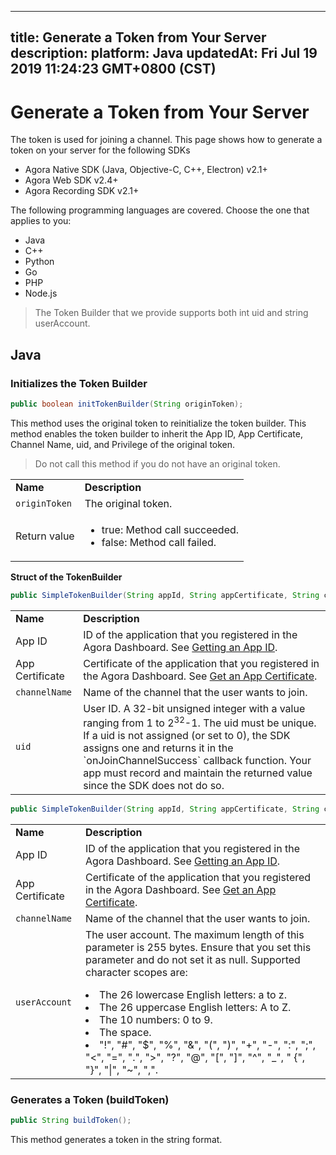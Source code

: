 
---
title: Generate a Token from Your Server
description: 
platform: Java
updatedAt: Fri Jul 19 2019 11:24:23 GMT+0800 (CST)
---
# Generate a Token from Your Server
The token is used for joining a channel. This page shows how to generate a token on your server for the following SDKs

- Agora Native SDK (Java, Objective-C, C++, Electron) v2.1+
- Agora Web SDK v2.4+
- Agora Recording SDK v2.1+ 

The following programming languages are covered. Choose the one that applies to you:

- Java
- C++
- Python
- Go
- PHP
- Node.js

> The Token Builder that we provide supports both int uid and string userAccount.



## Java

### Initializes the Token Builder

```java
public boolean initTokenBuilder(String originToken);
```

This method uses the original token to reinitialize the token builder. This method enables the token builder to inherit the App ID, App Certificate, Channel Name, uid, and Privilege of the original token.

> Do not call this method if you do not have an original token.

<table>
<colgroup>
<col/>
<col/>
</colgroup>
<tbody>
<tr><td><strong>Name</strong></td>
<td><strong>Description</strong></td>
</tr>
<tr><td><code>originToken</code></td>
<td>The original token.</td>
</tr>
<tr><td>Return value</td>
<td><ul>
<li>true: Method call succeeded.</li>
<li>false: Method call failed.</li>
</ul>
</td>
</tr>
</tbody>
</table>



**Struct of the TokenBuilder**

```java
public SimpleTokenBuilder(String appId, String appCertificate, String channelName, String uid);
```

<table>
<colgroup>
<col/>
<col/>
</colgroup>
<tbody>
<tr><td><strong>Name</strong></td>
<td><strong>Description</strong></td>
</tr>
<tr><td>App ID</td>
<td>ID of the application that you registered in the Agora Dashboard. See <a href="../../en/Audio%20Broadcast/token.md"><span>Getting an App ID</span></a>.</td>
</tr>
<tr><td>App Certificate</td>
<td>Certificate of the application that you registered in the Agora Dashboard. See <a href="../../en/Audio%20Broadcast/token.md"><span> Get an App Certificate</span></a>.</td>
</tr>
<tr><td><code>channelName</code></td>
<td>Name of the channel that the user wants to join.</td>
</tr>
<tr><td><code>uid</code></td>
<td>User ID. A 32-bit unsigned integer with a value ranging from 1 to 2<sup>32</sup>-1. The uid must be unique. If a uid is not assigned (or set to 0), the SDK assigns one and returns it in the `onJoinChannelSuccess` callback function. Your app must record and maintain the returned value since the SDK does not do so.</td>
</tr>
</tbody>
</table>

```java
public SimpleTokenBuilder(String appId, String appCertificate, String channelName, String userAccount);
```

<table>
<colgroup>
<col/>
<col/>
</colgroup>
<tbody>
<tr><td><strong>Name</strong></td>
<td><strong>Description</strong></td>
</tr>
<tr><td>App ID</td>
<td>ID of the application that you registered in the Agora Dashboard. See <a href="../../en/Audio%20Broadcast/token.md"><span>Getting an App ID</span></a>.</td>
</tr>
<tr><td>App Certificate</td>
<td>Certificate of the application that you registered in the Agora Dashboard. See <a href="../../en/Audio%20Broadcast/token.md"><span> Get an App Certificate</span></a>.</td>
</tr>
<tr><td><code>channelName</code></td>
<td>Name of the channel that the user wants to join.</td>
</tr>
<tr><td><code>userAccount</code></td>
<td>The user account. The maximum length of this parameter is 255 bytes. Ensure that you set this parameter and do not set it as null. Supported character scopes are: <p><li>The 26 lowercase English letters: a to z. <li> The 26 uppercase English letters: A to Z. <li> The 10 numbers: 0 to 9. <li> The space. <li> "!", "#", "$", "%", "&", "(", ")", "+", "-", ":", ";", "<", "=", ".", ">", "?", "@", "[", "]", "^", "_", " {", "}", "|", "~", ",". </td>
</tr>
</tbody>
</table>


### Generates a Token \(buildToken\)

```java
public String buildToken();
```

This method generates a token in the string format.


